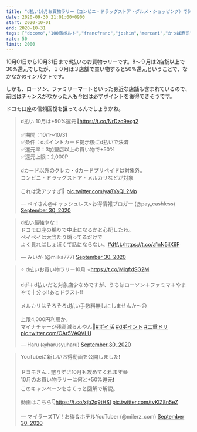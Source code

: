 ```yaml
---
title: "d払い10月お買物ラリー（コンビニ・ドラッグストア・グルメ・ショッピング）で50%還元"
date: 2020-09-30 21:01:00+0900
start: 2020-10-01
end: 2020-10-31
tags: ["docomo","100満ボルト","francfranc","joshin","mercari","かっぱ寿司","しゃぶ葉","すき家","はなの舞","はま寿司","ぱぱす","やまや","エディオン","ガスト","グラッチェガーデンズ","ココカラファイン","サンマルクカフェ","丸善ジュンク堂","ジョナサン","バーミヤン","ビッグボーイ","ファミリーマート","マツモトキヨシ","ミスタードーナツ","ローソン","上島珈琲店","夢庵","東急ハンズ","洋服の青山","華屋与兵衛","藍屋"]
rate: 50
limit: 2000
---
```

10月01日から10月31日までd払いのお買物ラリーです。8〜９月は2店舗以上で30%還元でしたが、１０月は３店舗で買い物すると50%還元ということで、なかなかのインパクトです。

しかも、ローソン、ファミリーマートといった身近な店舗も含まれているので、前回はチャンスがなかった人も今回は必ずポイントを獲得できそうです。

ドコモ口座の信頼回復を狙ってるんでしょうかね。

<blockquote class="twitter-tweet"><p lang="ja" dir="ltr">d払い 10月は+50%還元🚀<a href="https://t.co/NrDzo9exg2">https://t.co/NrDzo9exg2</a><br><br>✅期間：10/1〜10/31<br>✅条件：dポイントカード提示後にd払いで決済<br>✅還元率：3加盟店以上の買い物で+50%<br>✅還元上限：2,000P<br><br>dカード以外のクレカ・dカードプリペイドは対象外。<br>コンビニ・ドラッグストア・メルカリなどが対象<br><br>これは激アツすぎ🤤 <a href="https://t.co/ya8YaQL2Mp">pic.twitter.com/ya8YaQL2Mp</a></p>&mdash; ペイさん@キャッシュレス×お得情報ブロガー (@pay_cashless) <a href="https://twitter.com/pay_cashless/status/1311187837199372288?ref_src=twsrc%5Etfw">September 30, 2020</a></blockquote> <script async src="https://platform.twitter.com/widgets.js" charset="utf-8"></script>

<blockquote class="twitter-tweet"><p lang="ja" dir="ltr">d払い最強やな！<br>ドコモ口座の煽りで中止になるかと心配したわ。<br>ペイペイは大当たり煽ってるだけで<br>よく見ればしょぼくて話にならない。<a href="https://twitter.com/hashtag/d%E6%89%95%E3%81%84?src=hash&amp;ref_src=twsrc%5Etfw">#d払い</a><a href="https://t.co/a1nN5ilX6F">https://t.co/a1nN5ilX6F</a></p>&mdash; みいか (@miika777) <a href="https://twitter.com/miika777/status/1311211159664472064?ref_src=twsrc%5Etfw">September 30, 2020</a></blockquote> <script async src="https://platform.twitter.com/widgets.js" charset="utf-8"></script>

<blockquote class="twitter-tweet"><p lang="ja" dir="ltr">⭐ d払いお買い物ラリー10月 ⭐<a href="https://t.co/MiqfxISG2M">https://t.co/MiqfxISG2M</a><br><br>dポ＋d払いだと対象店少なめですが、うちはローソン＋ファミマ＋やまやで十分っ‼️あとドラスト‼️<br><br>メルカリはそろそろd払い手数料無しにしませんか～😥<br><br>上限4,000円利用か。<br>マイナチャージ残高減らんやん🤣<a href="https://twitter.com/hashtag/%E3%83%9D%E3%82%A4%E6%B4%BB?src=hash&amp;ref_src=twsrc%5Etfw">#ポイ活</a> <a href="https://twitter.com/hashtag/d%E3%83%9D%E3%82%A4%E3%83%B3%E3%83%88?src=hash&amp;ref_src=twsrc%5Etfw">#dポイント</a> <a href="https://twitter.com/hashtag/%E4%BA%8C%E9%87%8D%E3%83%89%E3%83%AA?src=hash&amp;ref_src=twsrc%5Etfw">#二重ドリ</a> <a href="https://t.co/OAr5VAQVLU">pic.twitter.com/OAr5VAQVLU</a></p>&mdash; Haru (@harusyuharu) <a href="https://twitter.com/harusyuharu/status/1311263742823342080?ref_src=twsrc%5Etfw">September 30, 2020</a></blockquote> <script async src="https://platform.twitter.com/widgets.js" charset="utf-8"></script>

<blockquote class="twitter-tweet"><p lang="ja" dir="ltr">YouTubeに新しいお得動画を公開しました❗️<br><br>ドコモさん…懲りずに10月も攻めてくれます😅<br>10月のお買い物ラリーは何と+50%還元❗️<br>このキャンペーンをさくっと図解で解説。<br><br>動画はこちら👇<a href="https://t.co/xjb2q9tHSI">https://t.co/xjb2q9tHSI</a> <a href="https://t.co/tvKlZ8n5eZ">pic.twitter.com/tvKlZ8n5eZ</a></p>&mdash; マイラーズTV！お得＆ホテルYouTuber (@milerz_com) <a href="https://twitter.com/milerz_com/status/1311256181747232768?ref_src=twsrc%5Etfw">September 30, 2020</a></blockquote> <script async src="https://platform.twitter.com/widgets.js" charset="utf-8"></script>
